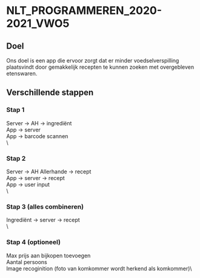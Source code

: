 # NLT_PROGRAMMEREN_2020-2021_VWO5

## Doel
Ons doel is een app die ervoor zorgt dat er minder voedselverspilling plaatsvindt door gemakkelijk recepten te kunnen zoeken met overgebleven etenswaren.

## Verschillende stappen
### Stap 1
Server -> AH -> ingrediënt\
App -> server\
App -> barcode scannen\
\
### Stap 2
Server -> AH Allerhande -> recept\
App -> server -> recept\
App -> user input\
\
### Stap 3 (alles combineren)
Ingrediënt -> server -> recept\
\
### Stap 4 (optioneel)
Max prijs aan bijkopen toevoegen\
Aantal persoons\
Image recoginition (foto van komkommer wordt herkend als komkommer)\